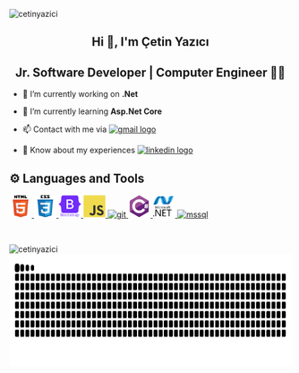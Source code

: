 <p align="left"> 
<img src="https://komarev.com/ghpvc/?username=cetinyazici&label=Profile%20views&color=0e75b6&style=flat" alt="cetinyazici" /> 
</p>
<h2 align="center">Hi 👋, I'm Çetin Yazıcı</h2>
<h2 align="center" >Jr. Software Developer | Computer Engineer 👨‍💻</h2>

- 🔭 I’m currently working on **.Net**

- 🌱 I’m currently learning **Asp.Net Core**

- 📫 Contact with me via <a href="mailto:cetin.yazici2525@gmail.com">
  <img src="https://raw.githubusercontent.com/maurodesouza/profile-readme-generator/master/src/assets/icons/social/gmail/default.svg" width="32" height="20" alt="gmail logo"  /></a>

- 📄 Know about my experiences <a href="https://www.linkedin.com/in/cetinyazici/"><img src="https://raw.githubusercontent.com/maurodesouza/profile-readme-generator/master/src/assets/icons/social/linkedin/default.svg" width="32" height="20" alt="linkedin logo" /></a>


## ⚙ Languages and Tools 
<a href="https://www.w3.org/html/" target="_blank" rel="noreferrer">
    <img src="https://raw.githubusercontent.com/devicons/devicon/master/icons/html5/html5-original-wordmark.svg"
        alt="html5" width="40" height="40" />
</a>
<a href="https://www.w3schools.com/css/" target="_blank" rel="noreferrer">
    <img src="https://raw.githubusercontent.com/devicons/devicon/master/icons/css3/css3-original-wordmark.svg"
        alt="css3" width="40" height="40" />
</a>
<a href="https://getbootstrap.com" target="_blank" rel="noreferrer">
    <img src="https://raw.githubusercontent.com/devicons/devicon/master/icons/bootstrap/bootstrap-plain-wordmark.svg"
        alt="bootstrap" width="40" height="40" />
</a>
<a href="https://developer.mozilla.org/en-US/docs/Web/JavaScript" target="_blank" rel="noreferrer">
    <img src="https://raw.githubusercontent.com/devicons/devicon/master/icons/javascript/javascript-original.svg"
        alt="javascript" width="40" height="40" />
</a>
<a href="https://git-scm.com/" target="_blank" rel="noreferrer">
    <img src="https://www.vectorlogo.zone/logos/git-scm/git-scm-icon.svg" alt="git" width="40" height="40" />
</a>
<a href="https://www.w3schools.com/cs/" target="_blank" rel="noreferrer">
    <img src="https://raw.githubusercontent.com/devicons/devicon/master/icons/csharp/csharp-original.svg" alt="csharp"
        width="40" height="40" />
</a>
<a href="https://dotnet.microsoft.com/" target="_blank" rel="noreferrer">
    <img src="https://raw.githubusercontent.com/devicons/devicon/master/icons/dot-net/dot-net-original-wordmark.svg"
        alt="dotnet" width="40" height="40" />
</a>
<a href="https://www.microsoft.com/en-us/sql-server" target="_blank" rel="noreferrer">
    <img src="https://www.svgrepo.com/show/303229/microsoft-sql-server-logo.svg" alt="mssql" width="40" height="40" />
</a>
<p></p>
</br>
<p>
    <img align="left" src="https://github-readme-stats.vercel.app/api/top-langs?username=cetinyazici&show_icons=true&locale=en&layout=compact" alt="cetinyazici" />
</p><br>
<picture>
  <source media="(prefers-color-scheme: dark)" srcset="https://raw.githubusercontent.com/cetinyazici/cetinyazici/output/github-contribution-grid-snake-dark.svg">
  <source media="(prefers-color-scheme: light)" srcset="https://raw.githubusercontent.com/cetinyazici/cetinyazici/output/github-contribution-grid-snake.svg">
  <img alt="github contribution grid snake animation" src="https://raw.githubusercontent.com/cetinyazici/cetinyazici/output/github-contribution-grid-snake.svg" alt="Coding" width=700 height=200 align="center">
</picture>
